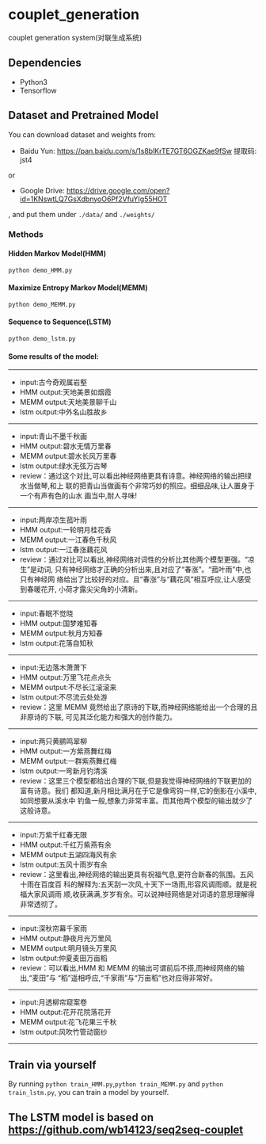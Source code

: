 # couplet_generation

couplet generation system(对联生成系统)

## Dependencies
- Python3
- Tensorflow


## Dataset and Pretrained Model
You can download dataset and weights from:

- Baidu Yun: https://pan.baidu.com/s/1s8blKrTE7GT6OGZKae9fSw 提取码: jst4

or

- Google Drive: https://drive.google.com/open?id=1KNswtLQ7GsXdbnyoO6Pf2VfuYIg55HOT

, and put them under `./data/` and `./weights/`

 
### Methods

#### Hidden Markov Model(HMM)

`python demo_HMM.py`

#### Maximize Entropy Markov Model(MEMM)

`python demo_MEMM.py`

#### Sequence to Sequence(LSTM)

`python demo_lstm.py`

#### Some results of the model:
---
- input:古今奇观属岩壑
- HMM output:天地美景如烟霞
- MEMM output:天地美景聊千山
- lstm output:中外名山胜故乡

---

- input:青山不墨千秋画
- HMM output:碧水无情万里春
- MEMM output:碧水长风万里春
- lstm output:绿水无弦万古琴
- review：通过这个对比,可以看出神经网络更具有诗意。神经网络的输出把绿水当做琴,和上
联的把青山当做画有个非常巧妙的照应。细细品味,让人置身于一个有声有色的山水
画当中,耐人寻味!
---
- input:两岸凉生菰叶雨
- HMM output:一轮明月桂花香
- MEMM output:一江春色千秋风
- lstm output:一江春涨藕花风
- review：通过对比可以看出,神经网络对词性的分析比其他两个模型更强。“凉生”是动词,
只有神经网络才正确的分析出来,且对应了“春涨”。“菰叶雨”中,也只有神经网
络给出了比较好的对应。且“春涨”与“藕花风”相互呼应,让人感受到春暖花开,
小荷才露尖尖角的小清新。
---
- input:春眠不觉晓
- HMM output:国梦难知春
- MEMM output:秋月方知春
- lstm output:花落自知秋
---
- input:无边落木萧萧下
- HMM output:万里飞花点点头
- MEMM output:不尽长江滚滚来
- lstm output:不尽流云处处游
- review：这里 MEMM 竟然给出了原诗的下联,而神经网络能给出一个合理的且非原诗的下联,
可见其泛化能力和强大的创作能力。
---
- input:两只黄鹂鸣翠柳
- HMM output:一方紫燕舞红梅
- MEMM output:一群紫燕舞红梅
- lstm output:一弯新月钓清溪
- review：这里三个模型都给出合理的下联,但是我觉得神经网络的下联更加的富有诗意。我们
都知道,新月相比满月在于它是像弯钩一样,它的倒影在小溪中,如同想要从溪水中
钓鱼一般,想象力非常丰富。而其他两个模型的输出就少了这般诗意。
---
- input:万紫千红春无限
- HMM output:千红万紫燕有余
- MEMM output:五湖四海风有余
- lstm output:五风十雨岁有余
- review：这里看出,神经网络的输出更具有祝福气息,更符合新春的氛围。五风十雨在百度百
科的解释为:五天刮一次风,十天下一场雨,形容风调雨顺。就是祝福大家风调雨
顺,收获满满,岁岁有余。可以说神经网络是对词语的意思理解得非常透彻了。
---
- input:深秋帘幕千家雨
- HMM output:静夜月光万里风
- MEMM output:明月镜头万里风
- lstm output:仲夏麦田万亩稻
- review：可以看出,HMM 和 MEMM 的输出可谓前后不搭,而神经网络的输出,“麦田”与
“稻”遥相呼应,“千家雨”与“万亩稻”也对应得非常好。
---
- input:月透柳帘窥案卷
- HMM output:花开花院落花开
- MEMM output:花飞花果三千秋
- lstm output:风吹竹管动窗纱
---

## Train via yourself
By running `python train_HMM.py`,`python train_MEMM.py` and `python train_lstm.py`, you can train a model by yourself.

## The LSTM model is based on https://github.com/wb14123/seq2seq-couplet
